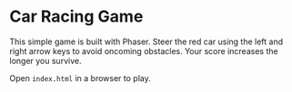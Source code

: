 # Car Racing Game

This simple game is built with Phaser. Steer the red car using the left and right arrow keys to avoid oncoming obstacles. Your score increases the longer you survive.

Open `index.html` in a browser to play.
